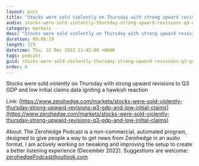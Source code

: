 ```yaml
---
layout: post
title: "Stocks were sold violently on Thursday with strong upward revisions to Q3 GDP and low initial claims data igniting a hawkish reaction - Newsquawk Asia-Pac Market Open"
audio: stocks-were-sold-violently-thursday-strong-upward-revisions-q3-gdp-and-low-initial-claims-0
category: markets
desc: "Stocks were sold violently on Thursday with strong upward revisions to Q3 GDP and low initial claims data igniting a hawkish reaction"
duration: 00:06:19
length: 379
datetime: Thu, 22 Dec 2022 21:45:00 +0000
tags: podcast
guid: stocks-were-sold-violently-thursday-strong-upward-revisions-q3-gdp-and-low-initial-claims-0
order: 0
---
```

Stocks were sold violently on Thursday with strong upward revisions to Q3 GDP and low initial claims data igniting a hawkish reaction

Link: [https://www.zerohedge.com/markets/stocks-were-sold-violently-thursday-strong-upward-revisions-q3-gdp-and-low-initial-claims](https://www.zerohedge.com/markets/stocks-were-sold-violently-thursday-strong-upward-revisions-q3-gdp-and-low-initial-claims)

About: The Zerohedge Podcast is a non-commercial, automated program, designed to give people a way to get news from Zerohedge in an audio format.  I am actively working on tweaking and improving the setup to create a better listening experience (December 2022).  Suggestions are welcome: [zerohedgePodcast@outlook.com](mailto:zerohedgePodcast@outlook.com)